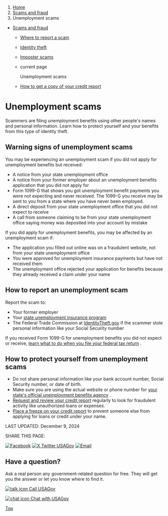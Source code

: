 1. [Home](/)
2. [Scams and fraud](/scams-and-fraud)
3. Unemployment scams

* [Scams and fraud](/scams-and-fraud)
  + [Where to report a scam](/where-report-scams)
  + [Identity theft](/identity-theft)
  + [Imposter scams](/imposter-scams)
  + current page

    Unemployment scams
  + [How to get a copy of your credit report](/credit-reports)

Unemployment scams
==================

Scammers are filing unemployment benefits using other people's names and personal information. Learn how to protect yourself and your benefits from this type of identity theft.

**Warning signs of unemployment scams**
---------------------------------------

You may be experiencing an unemployment scam if you did not apply for unemployment benefits but received:

* A notice from your state unemployment office
* A notice from your former employer about an unemployment benefits application that you did not apply for
* Form 1099-G that shows you got unemployment benefit payments you were not expecting and never received. The 1099-G you receive may be sent to you from a state where you have never been employed.
* A direct deposit from your state unemployment office that you did not expect to receive
* A call from someone claiming to be from your state unemployment office saying money was deposited into your account by mistake

If you did apply for unemployment benefits, you may be affected by an unemployment scam if:

* The application you filled out online was on a fraudulent website, not from your state unemployment office
* You were approved for unemployment insurance payments but have not received them
* The unemployment office rejected your application for benefits because they already received a claim under your name

**How to report an unemployment scam**
--------------------------------------

Report the scam to:

* Your former employer
* Your
  [state unemployment insurance program](https://www.careeronestop.org/LocalHelp/UnemploymentBenefits/Find-Unemployment-Benefits.aspx)
* The Federal Trade Commission at
  [IdentityTheft.gov](http://identitytheft.gov)
  if the scammer stole personal information like your Social Security number

If you received Form 1099-G for unemployment benefits you did not expect or receive,
[learn what to do when you file your federal tax return](https://www.irs.gov/identity-theft-fraud-scams/identity-theft-and-unemployment-benefits)
.

**How to protect yourself from unemployment scams**
---------------------------------------------------

* Do not share personal information like your bank account number, Social Security number, or date of birth.
* Make sure you are using the actual website or phone number for
  [your state's official unemployment benefits agency](https://www.careeronestop.org/LocalHelp/UnemploymentBenefits/Find-Unemployment-Benefits.aspx)
  .
* [Request and review your credit report](https://www.annualcreditreport.com/index.action)
  regularly to look for fraudulent activity like unauthorized loans or expenses.
* [Place a freeze on your credit report](/credit-freeze)
  to prevent someone else from applying for loans or credit under your name.

LAST UPDATED:
December 9, 2024

SHARE THIS PAGE:

[![Facebook](/themes/custom/usagov/images/social-media-icons/Facebook_Icon.svg)](https://www.facebook.com/sharer/sharer.php?u=https://www.usa.gov/unemployment-scams&v=3)
[![X Twitter USAGov](/themes/custom/usagov/images/social-media-icons/X_Twitter_Icon.svg?version=2)](https://twitter.com/intent/tweet?source=webclient&text=https://www.usa.gov/unemployment-scams)
[![Email](/themes/custom/usagov/images/social-media-icons/Email_Icon.svg?version=2)](mailto:?subject=https://www.usa.gov/unemployment-scams)

Have a question?
----------------

Ask a real person any government-related question for free. They will get you the answer or let you know where to find it.

[![talk icon](/themes/custom/usagov/images/ICONS_talk.png)
Call USAGov](/phone)

[![chat icon](/themes/custom/usagov/images/ICONS_chat.png)
Chat with USAGov](/chat)

[Top](#main-content)
